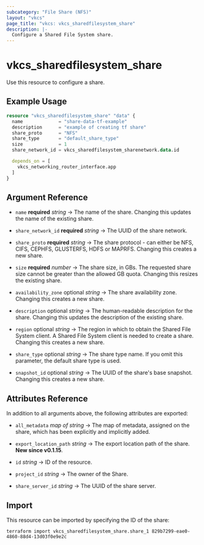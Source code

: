 ```yaml
---
subcategory: "File Share (NFS)"
layout: "vkcs"
page_title: "vkcs: vkcs_sharedfilesystem_share"
description: |-
  Configure a Shared File System share.
---
```


# vkcs_sharedfilesystem_share

Use this resource to configure a share.

## Example Usage
```terraform
resource "vkcs_sharedfilesystem_share" "data" {
  name             = "share-data-tf-example"
  description      = "example of creating tf share"
  share_proto      = "NFS"
  share_type       = "default_share_type"
  size             = 1
  share_network_id = vkcs_sharedfilesystem_sharenetwork.data.id

  depends_on = [
    vkcs_networking_router_interface.app
  ]
}
```

## Argument Reference
- `name` **required** *string* &rarr;  The name of the share. Changing this updates the name of the existing share.

- `share_network_id` **required** *string* &rarr;  The UUID of the share network.

- `share_proto` **required** *string* &rarr;  The share protocol - can either be NFS, CIFS, CEPHFS, GLUSTERFS, HDFS or MAPRFS. Changing this creates a new share.

- `size` **required** *number* &rarr;  The share size, in GBs. The requested share size cannot be greater than the allowed GB quota. Changing this resizes the existing share.

- `availability_zone` optional *string* &rarr;  The share availability zone. Changing this creates a new share.

- `description` optional *string* &rarr;  The human-readable description for the share. Changing this updates the description of the existing share.

- `region` optional *string* &rarr;  The region in which to obtain the Shared File System client. A Shared File System client is needed to create a share. Changing this creates a new share.

- `share_type` optional *string* &rarr;  The share type name. If you omit this parameter, the default share type is used.

- `snapshot_id` optional *string* &rarr;  The UUID of the share's base snapshot. Changing this creates a new share.


## Attributes Reference
In addition to all arguments above, the following attributes are exported:
- `all_metadata` *map of* *string* &rarr;  The map of metadata, assigned on the share, which has been explicitly and implicitly added.

- `export_location_path` *string* &rarr;  The export location path of the share.<br>**New since v0.1.15**.

- `id` *string* &rarr;  ID of the resource.

- `project_id` *string* &rarr;  The owner of the Share.

- `share_server_id` *string* &rarr;  The UUID of the share server.



## Import

This resource can be imported by specifying the ID of the share:

```shell
terraform import vkcs_sharedfilesystem_share.share_1 829b7299-eae0-4860-88d4-13d03f0e9e2c
```
